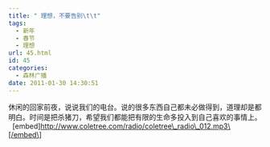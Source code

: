 ```yaml
---
title: " 理想，不要告别\t\t"
tags:
  - 新年
  - 春节
  - 理想
url: 45.html
id: 45
categories:
  - 森林广播
date: 2011-01-30 14:30:51
---
```


休闲的回家前夜，说说我们的电台。说的很多东西自己都未必做得到，道理却是都明白。时间是把杀猪刀，希望我们都能把有限的生命多投入到自己喜欢的事情上。   \[embed\]http://www.coletree.com/radio/coletree\_radio\_012.mp3\[/embed\]